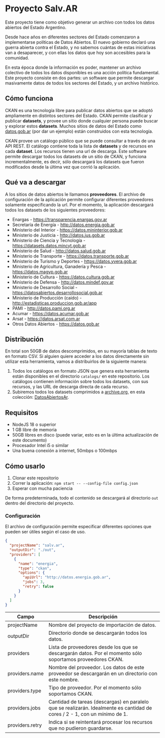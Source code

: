 # Proyecto Salv.AR

Este proyecto tiene como objetivo generar un archivo con todos los datos abiertos del Estado Argentino.

Desde hace años en diferentes sectores del Estado comenzaron a implementarse políticas de Datos Abiertos.
El nuevo gobierno declaró una guerra abierta contra el Estado, y no sabemos cuántas de estas iniciativas van
a desaparecer, y con ellas los datos que hoy son accesibles para la comunidad.

En esta época donde la información es poder, mantener un archivo colectivo de todos los datos disponibles es una
acción política fundamental. Este proyecto consiste en dos partes: un software que permite descargar masivamente
datos de todos los sectores del Estado, y un archivo histórico.

## Cómo funciona

CKAN es una tecnología libre para publicar datos abiertos que se adoptó ampliamente en distintos sectores
del Estado. CKAN permite clasificar y publicar __datasets__, y provee un sitio donde cualquier persona puede
buscar y explorar estos __datasets__. Muchos sitios de datos del Estado como [datos.gob.ar](https://datos.gob.ar)
(por dar un ejemplo) están construidos con esta tecnología.

CKAN provee un catálogo público que se puede consultar a través de una API REST. El catálogo contiene toda la lista
de __datasets__ y de recursos en cada __dataset__. Los recursos tienen una url de descarga. Este software permite
descargar todos los datasets de un sitio de CKAN, y funciona incrementalmente, es decir, sólo descargará los datasets
que fueron modificados desde la última vez que corrió la aplicación.

## Qué va a descargar

A los sitios de datos abiertos le llamamos __proveedores__. El archivo de configuración de la aplicación permite
configurar diferentes proveedores solamente especificando la url. Por el momento, la aplicación descargará todos
los datasets de los siguientes proveedores:

* Enargas - https://transparencia.enargas.gov.ar
* Secretaría de Energía - http://datos.energia.gob.ar
* Ministerio del Interior - https://datos.mininterior.gob.ar
* Ministerio de Justicia - http://datos.jus.gob.ar
* Ministerio de Ciencia y Tecnología - https://datasets.datos.mincyt.gob.ar
* Ministerio de Salud - http://datos.salud.gob.ar
* Ministerio de Transporte - https://datos.transporte.gob.ar
* Ministerio de Turismo y Deportes - https://datos.yvera.gob.ar
* Ministerio de Agricultura, Ganadería y Pesca - https://datos.magyp.gob.ar
* Ministerio de Cultura - https://datos.cultura.gob.ar
* Ministerio de Defensa - http://datos.mindef.gov.ar
* Ministerio de Desarrollo Social - https://datosabiertos.desarrollosocial.gob.ar
* Ministerio de Producción (caido) - http://estadisticas.produccion.gob.ar/app
* PAMI - http://datos.pami.org.ar
* Acumar - https://datos.acumar.gob.ar
* Arsat - https://datos.arsat.com.ar
* Otros Datos Abiertos - https://datos.gob.ar

## Distribución

En total son 50GB de datos descomprimidos, en su mayoría tablas de texto en formato CSV. Si alguien
quiere acceder a los datos directamente sin utilizar esta herramienta, vamos a distribuirlos de la
siguiente manera:

1. Todos los catálogos en formato JSON que genera esta herramienta están disponibles en el directorio `catalogs/`
  en este repositorio. Los catálogos contienen información sobre todos los datasets, con sus recursos, y las URL
  de descarga directa de cada recurso.
2. Subiremos todos los datasets comprimidos a [archive.org](https://archive.org), en esta colección:
  [DatosAbiertosAr](https://archive.org/details/DatosAbiertosAR).

## Requisitos

* NodeJS 18 o superior
* 1 GB libre de memoria
* 50GB libres en disco (puede variar, esto es en la última actualización de este documento)
* Procesador Intel i5 o similar
* Una buena conexión a internet, 50mbps o 100mbps

## Cómo usarlo

1. Clonar este repositorio
2. Correr la aplicación: `npm start -- --config-file config.json`
3. Esperar con mucha paciencia

De forma predeterminada, todo el contenido se descargará al directorio `out` dentro del directorio del proyecto.

### Configuración

El archivo de configuración permite especificar diferentes opciones que pueden ser útiles según el caso de uso.

```json
{
  "projectName": "salv.ar",
  "outputDir": "./out",
  "providers": [
    { 
      "name": "energia",
      "type": "ckan",
      "options": {
        "apiUrl": "http://datos.energia.gob.ar",
        "jobs": 3,
        "retry": false
      }
    }
  ]
}
```

| Campo           | Descripción                                                                                                                |
|-----------------|----------------------------------------------------------------------------------------------------------------------------|
| projectName     | Nombre del proyecto de importación de datos.                                                                               |
| outputDir       | Directorio donde se descargarán todos los datos.                                                                           |
| providers       | Lista de proveedores desde los que se descargarán datos. Por el momento sólo soportamos proveedores CKAN.                  |
| providers.name  | Nombre del proveedor. Los datos de este proveedor se descargarán en un directorio con este nombre.                         |
| providers.type  | Tipo de proveedor. Por el momento sólo soportamos CKAN.                                                                    |
| providers.jobs  | Cantidad de tareas (descargas) en paralelo que se realizarán. Idealmente es cantidad de cores / 2 - 1, con un mínimo de 1. |
| providers.retry | Indica si se reintentará procesar los recursos que no pudieron guardarse.                                                  |
